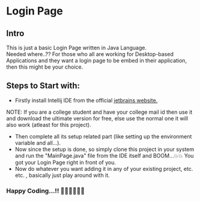 # Login Page

## Intro

This is just a basic Login Page written in Java Language.<br/>
Needed where..?? For those who all are working for Desktop-based Applications and they want a login page to be embed in their application, then this might be your choice.

## Steps to Start with:

- Firstly install Intellij IDE from the official [jetbrains website.](https://www.jetbrains.com/idea/download/#section=windows)<br/>

NOTE: If you are a college student and have your college mail id then use it and download the ultimate version for free, else use the normal one it will also work (atleast for this project).

- Then complete all its setup related part (like setting up the environment variable and all...).
- Now since the setup is done, so simply clone this project in your system and run the "MainPage.java" file from the IDE itself and BOOM...💥💥 You got your Login Page right in front of you.
- Now do whatever you want adding it in any of your existing project, etc. etc. , basically just play around with it.


### Happy Coding...!! 👨🏽‍💻👨🏽‍💻
